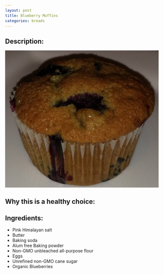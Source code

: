 ```yaml
---
layout: post
title: Blueberry Muffins
categories: breads
---
```



## Description:

![blueberry muffin](/img/blueberry-muffin.jpg)

## Why this is a healthy choice:

## Ingredients:

* Pink Himalayan salt
* Butter
* Baking soda
* Alum free Baking powder
* Non-GMO unbleached all-purpose flour
* Eggs
* Unrefined non-GMO cane sugar
* Organic Blueberries